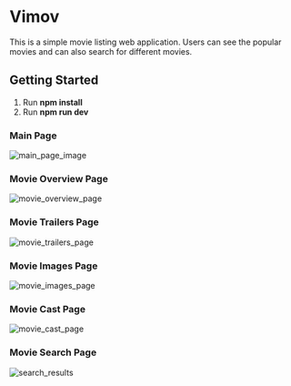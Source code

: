 # Vimov

This is a simple movie listing web application. Users can see the popular movies
and can also search for different movies.

## Getting Started

1. Run **npm install**
2. Run **npm run dev**

### Main Page

![main_page_image](https://user-images.githubusercontent.com/70814565/179461261-1c8afc56-e00b-468b-89cf-a8d0970a7313.PNG)

### Movie Overview Page

![movie_overview_page](https://user-images.githubusercontent.com/70814565/179541368-684e7210-b345-4c20-a165-f1183fcc3fd7.PNG)

### Movie Trailers Page

![movie_trailers_page](https://user-images.githubusercontent.com/70814565/179541889-45644d02-65fe-4202-80ef-f1fb9add7e8a.PNG)

### Movie Images Page

![movie_images_page](https://user-images.githubusercontent.com/70814565/179542099-33a228d5-72e4-435c-9293-bbd5c0d91045.PNG)

### Movie Cast Page

![movie_cast_page](https://user-images.githubusercontent.com/70814565/179542440-9d70a437-b1c8-4400-a9f8-b15209335a70.PNG)

### Movie Search Page

![search_results](https://user-images.githubusercontent.com/70814565/179555448-5e0c3d42-1c72-4b4f-b9ca-429bfa653acd.PNG)
